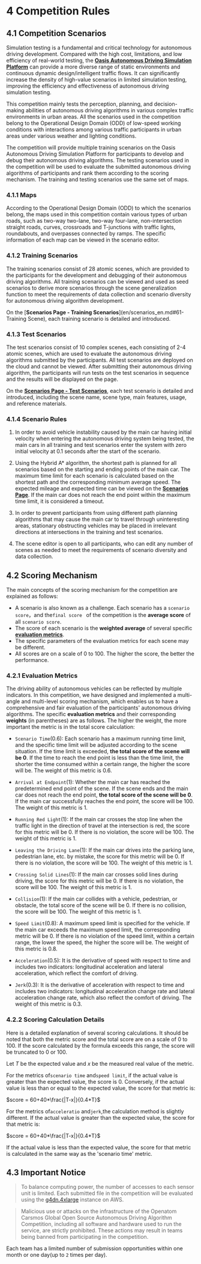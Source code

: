 
# 4 Competition Rules

## 4.1 Competition Scenarios

Simulation testing is a fundamental and critical technology for autonomous driving development. Compared with the high cost, limitations, and low efficiency of real-world testing, the [**Oasis Autonomous Driving Simulation Platform**](https://www.synkrotron.ai/sim.html) can provide a more diverse range of static environments and continuous dynamic design/intelligent traffic flows. It can significantly increase the density of high-value scenarios in limited simulation testing, improving the efficiency and effectiveness of autonomous driving simulation testing.

This competition mainly tests the perception, planning, and decision-making abilities of autonomous driving algorithms in various complex traffic environments in urban areas. All the scenarios used in the competition belong to the Operational Design Domain (ODD) of low-speed working conditions with interactions among various traffic participants in urban areas under various weather and lighting conditions.

The competition will provide multiple training scenarios on the Oasis Autonomous Driving Simulation Platform for participants to develop and debug their autonomous driving algorithms. The testing scenarios used in the competition will be used to evaluate the submitted autonomous driving algorithms of participants and rank them according to the scoring mechanism. The training and testing scenarios use the same set of maps.

### 4.1.1 Maps

According to the Operational Design Domain (ODD) to which the scenarios belong, the maps used in this competition contain various types of urban roads, such as two-way two-lane, two-way four-lane, non-intersection straight roads, curves, crossroads and T-junctions with traffic lights, roundabouts, and overpasses connected by ramps. The specific information of each map can be viewed in the scenario editor.

### 4.1.2 Training Scenarios

The training scenarios consist of 28 atomic scenes, which are provided to the participants for the development and debugging of their autonomous driving algorithms. All training scenarios can be viewed and used as seed scenarios to derive more scenarios through the scene generalization function to meet the requirements of data collection and scenario diversity for autonomous driving algorithm development.

On the [**Scenarios Page - Training Scenarios**](en/scenarios_en.md#61-Training Scene), each training scenario is detailed and introduced.

### 4.1.3 Test Scenarios

The test scenarios consist of 10 complex scenes, each consisting of 2-4 atomic scenes, which are used to evaluate the autonomous driving algorithms submitted by the participants. All test scenarios are deployed on the cloud and cannot be viewed. After submitting their autonomous driving algorithm, the participants will run tests on the test scenarios in sequence and the results will be displayed on the page.

On the [**Scenarios Page - Test Scenarios**](en/scenarios_en.md#62-Testing-Scenarios), each test scenario is detailed and introduced, including the scene name, scene type, main features, usage, and reference materials.

### 4.1.4 Scenario Rules

1. In order to avoid vehicle instability caused by the main car having initial velocity when entering the autonomous driving system being tested, the main cars in all training and test scenarios enter the system with zero initial velocity at 0.1 seconds after the start of the scenario.

2. Using the Hybrid A* algorithm, the shortest path is planned for all scenarios based on the starting and ending points of the main car. The maximum time limit for each scenario is calculated based on the shortest path and the corresponding minimum average speed. The expected mileage and expected time can be viewed on the [**Scenarios Page**](en/scenarios_en.md). If the main car does not reach the end point within the maximum time limit, it is considered a timeout.

3. In order to prevent participants from using different path planning algorithms that may cause the main car to travel through uninteresting areas, stationary obstructing vehicles may be placed in irrelevant directions at intersections in the training and test scenarios.

4. The scene editor is open to all participants, who can edit any number of scenes as needed to meet the requirements of scenario diversity and data collection.

   

## 4.2 Scoring Mechanism

The main concepts of the scoring mechanism for the competition are explained as follows:

- A scenario is also known as a challenge. Each scenario has a ` scenario score `，and the`final score ` of the competition is the **average score** of all `scenario score`.
- The score of each scenario is the **weighted average** of several specific [**evaluation metrics**](en/rules_en.md#311-evaluation-metrics).
- The specific parameters of the evaluation metrics for each scene may be different.
- All scores are on a scale of 0 to 100. The higher the score, the better the performance.

### 4.2.1 Evaluation Metrics

The driving ability of autonomous vehicles can be reflected by multiple indicators. In this competition, we have designed and implemented a multi-angle and multi-level scoring mechanism, which enables us to have a comprehensive and fair evaluation of the participants' autonomous driving algorithms. The specific **evaluation metrics** and their corresponding **weights** (in parentheses) are as follows. The higher the weight, the more important the metric is in the total score calculation:

- `Scenario Time`(0.6): Each scenario has a maximum running time limit, and the specific time limit will be adjusted according to the scene situation. If the time limit is exceeded, **the total score of the scene will be 0**. If the time to reach the end point is less than the time limit, the shorter the time consumed within a certain range, the higher the score will be. The weight of this metric is 0.6.

- `Arrival at Endpoint`(1): Whether the main car has reached the predetermined end point of the scene. If the scene ends and the main car does not reach the end point, **the total score of the scene will be 0**. If the main car successfully reaches the end point, the score will be 100. The weight of this metric is 1.

- `Running Red Light`(1): If the main car crosses the stop line when the traffic light in the direction of travel at the intersection is red, the score for this metric will be 0. If there is no violation, the score will be 100. The weight of this metric is 1.

- `Leaving the Driving Lane`(1): If the main car drives into the parking lane, pedestrian lane, etc. by mistake, the score for this metric will be 0. If there is no violation, the score will be 100. The weight of this metric is 1.

- `Crossing Solid Lines`(1): If the main car crosses solid lines during driving, the score for this metric will be 0. If there is no violation, the score will be 100. The weight of this metric is 1.

- `Collision`(1): If the main car collides with a vehicle, pedestrian, or obstacle, the total score of the scene will be 0. If there is no collision, the score will be 100. The weight of this metric is 1.

- `Speed Limit`(0.8): A maximum speed limit is specified for the vehicle. If the main car exceeds the maximum speed limit, the corresponding metric will be 0. If there is no violation of the speed limit, within a certain range, the lower the speed, the higher the score will be. The weight of this metric is 0.8.

- `Acceleration`(0.5): It is the derivative of speed with respect to time and includes two indicators: longitudinal acceleration and lateral acceleration, which reflect the comfort of driving.

- `Jerk`(0.3): It is the derivative of acceleration with respect to time and includes two indicators: longitudinal acceleration change rate and lateral acceleration change rate, which also reflect the comfort of driving. The weight of this metric is 0.3.

### 4.2.2 Scoring Calculation Details

Here is a detailed explanation of several scoring calculations. It should be noted that both the metric score and the total score are on a scale of 0 to 100. If the score calculated by the formula exceeds this range, the score will be truncated to 0 or 100.

Let *T* be the expected value and *x* be the measured real value of the metric.

For the metrics of`scenario time` and`speed limit`, if the actual value is greater than the expected value, the score is 0. Conversely, if the actual value is less than or equal to the expected value, the score for that metric is:

$score = 60+40*\frac{|T-x|}{0.4*T}$

For the metrics of`acceleratio` and`jerk`,the calculation method is slightly different. If the actual value is greater than the expected value, the score for that metric is:

$score = 60+40*\frac{|T-x|}{0.4*T}$

If the actual value is less than the expected value, the score for that metric is calculated in the same way as the 'scenario time' metric.

## 4.3 Important Notice

> To balance computing power, the number of accesses to each sensor unit is limited. Each submitted file in the competition will be evaluated using the [g4dn.4xlarge](https://aws.amazon.com/ec2/instance-types/g4/) instance on AWS.

> Malicious use or attacks on the infrastructure of the Openatom Carsmos Global Open Source Autonomous Driving Algorithm Competition, including all software and hardware used to run the service, are strictly prohibited. These actions may result in teams being banned from participating in the competition.

Each team has a limited number of submission opportunities within one month or one day(up to `2` times per day).
